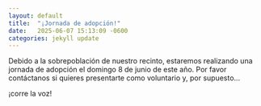 ```yaml
---
layout: default
title:  "¡Jornada de adopción!"
date:   2025-06-07 15:13:09 -0600
categories: jekyll update
---
```

Debido a la sobrepoblación de nuestro recinto, estaremos realizando una jornada de adopción el domingo 8 de junio de este año. Por favor contáctanos si quieres presentarte como voluntario y, por supuesto...

¡corre la voz!